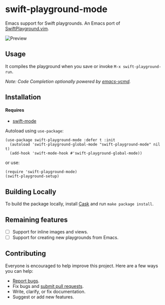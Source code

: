 # swift-playground-mode

Emacs support for Swift playgrounds. An Emacs port of
[SwiftPlayground.vim](https://github.com/jerrymarino/SwiftPlayground.vim).

![Preview](https://camo.githubusercontent.com/302bc851794052507f85e73be3fa92f723329b76/68747470733a2f2f692e696d6775722e636f6d2f4c62413143536a2e676966)

## Usage

It compiles the playground when you save or invoke `M-x swift-playground-run`.

*Note: Code Completion optionally powered by
[emacs-ycmd](https://github.com/abingham/emacs-ycmd).*


## Installation

#### Requires

* [swift-mode](https://github.com/swift-emacs/swift-mode)

Autoload using `use-package`:

```
(use-package swift-playground-mode :defer t :init
  (autoload 'swift-playground-global-mode "swift-playground-mode" nil t)
  (add-hook 'swift-mode-hook #'swift-playground-global-mode))
```

or use:

```
(require 'swift-playground-mode)
(swift-playground-setup)
```

## Building Locally

To build the package locally, install [Cask](https://github.com/cask/cask) and
run `make package install`.

## Remaining features

- [ ] Support for inline images and views.
- [ ] Support for creating new playgrounds from Emacs. 	

## Contributing

Everyone is encouraged to help improve this project. Here are a few ways you can
help:

- [Report bugs](https://gitlab.com/michael.sanders/swift-playground-mode/issues).
- Fix bugs and [submit pull requests](https://gitlab.com/michael.sanders/swift-playground-mode/merge_requests).
- Write, clarify, or fix documentation.
- Suggest or add new features.
